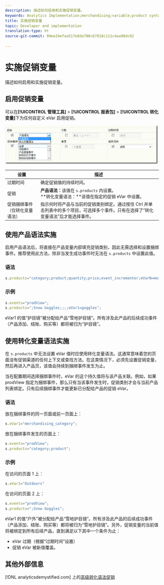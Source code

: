 ```yaml
---
description: 描述如何启用和实施促销变量。
keywords: Analytics Implementation;merchandising;variable;product syntax;Conversion Variable Syntax;s.products
title: 实施促销变量
topic: Developer and implementation
translation-type: ht
source-git-commit: 99ee24efaa517e8da700c67818c111c4aa90dc02

---
```



# 实施促销变量

描述如何启用和实施促销变量。

## 启用促销变量

可以在&#x200B;**[!UICONTROL 管理工具]** > **[!UICONTROL 报表包]** > **[!UICONTROL 转化变量]**&#x200B;下为任何自定义 eVar 启用促销。

![](assets/merch-enable.png)

| 设置 | 描述 |
|--- |--- |
| 过期时间 | 确定促销值的持续时间。 |
| 促销 | **产品语法：**&#x200B;该值在 `s.products` 内设置。<br>**转化变量语法：**该值在指定的促销 eVar 中设置。 |
| 促销捆绑事件（仅转化变量语法） | 指示何时将产品与当前的促销类别绑定。通过按住 Ctrl 并单击列表中的多个项目，可选择多个事件。只有在选择了“转化变量语法”后才能选择事件。 |

## 使用产品语法实施

启用产品语法后，将直接在产品变量内部填充促销类别，因此无需选择和设置捆绑事件。推荐使用此方法，除非当发生成功事件时无法在 `s.products` 中设置此值。

### 语法

```js
s.products="category;product;quantity;price;event_incrementer;eVarN=merch_category|eVarM=merch_category2";
```

### 示例

```js
s.events="prodView";
s.products=";Snow Goggles;;;;eVar1=goggles";
```

eVar1 的值“护目镜”被分配给产品“雪地护目镜”。所有涉及此产品的后续成功事件（产品添加、结账、购买等）都将被归为“护目镜”。

## 使用转化变量语法实施

在 `s.products` 中无法设置 eVar 值时应使用转化变量语法。这通常意味着您的页面没有促销渠道的任何上下文或查找方法。在这类情况下，必须先设置促销变量，然后再进入产品页，该值会持续到捆绑事件发生为止。

当在配置期间选择捆绑事件时，eVar 的这个持久值将与该产品关联。例如，如果 prodView 指定为捆绑事件，那么只有当该事件发生时，促销类别才会与当前产品列表绑定。只有后续捆绑事件才能更新已分配给产品的促销 eVar。

### 语法

放在捆绑事件的同一页面或前一页面上：

```js
s.eVar1="merchandising_category";
```

放在捆绑事件发生的页面上：

```js
s.events="prodView";
s.products="category;product";
```

### 示例

在访问的页面 1 上：

```js
s.eVar1="Outdoors"
```

在访问的页面 2 上：

```js
s.events="prodView";
s.products=";Snow Goggles";
```

eVar1 的值“户外”被分配给产品“雪地护目镜”。所有涉及此产品的后续成功事件（产品添加、结账、购买等）都将被归为“雪地护目镜”。另外，促销变量的当前值将被绑定到所有后续产品，直到满足以下其中一个条件为止：

* eVar 过期（根据“过期时间”设置）
* 促销 eVar 被新值覆盖。

## 其他外部信息

[!DNL analyticsdemystified.com] 上的[高级转化语法促销](https://analyticsdemystified.com/adobe-analytics/advanced-conversion-syntax-merchandising/)
